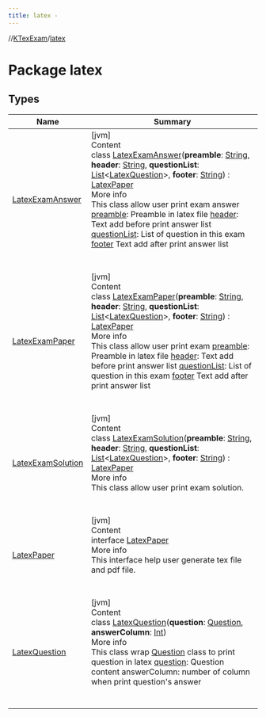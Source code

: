 ```yaml
---
title: latex -
---
```

//[KTexExam](../index.md)/[latex](index.md)



# Package latex  


## Types  
  
|  Name|  Summary| 
|---|---|
| <a name="latex/LatexExamAnswer///PointingToDeclaration/"></a>[LatexExamAnswer](-latex-exam-answer/index.md)| <a name="latex/LatexExamAnswer///PointingToDeclaration/"></a>[jvm]  <br>Content  <br>class [LatexExamAnswer](-latex-exam-answer/index.md)(**preamble**: [String](https://kotlinlang.org/api/latest/jvm/stdlib/kotlin/-string/index.html), **header**: [String](https://kotlinlang.org/api/latest/jvm/stdlib/kotlin/-string/index.html), **questionList**: [List](https://kotlinlang.org/api/latest/jvm/stdlib/kotlin.collections/-list/index.html)<[LatexQuestion](-latex-question/index.md)>, **footer**: [String](https://kotlinlang.org/api/latest/jvm/stdlib/kotlin/-string/index.html)) : [LatexPaper](-latex-paper/index.md)  <br>More info  <br>This class allow user print exam answer [preamble](-latex-exam-answer/preamble.md): Preamble in latex file [header](-latex-exam-answer/header.md): Text add before print answer list [questionList](-latex-exam-answer/question-list.md): List of question in this exam [footer](-latex-exam-answer/footer.md) Text add after print answer list  <br><br><br>
| <a name="latex/LatexExamPaper///PointingToDeclaration/"></a>[LatexExamPaper](-latex-exam-paper/index.md)| <a name="latex/LatexExamPaper///PointingToDeclaration/"></a>[jvm]  <br>Content  <br>class [LatexExamPaper](-latex-exam-paper/index.md)(**preamble**: [String](https://kotlinlang.org/api/latest/jvm/stdlib/kotlin/-string/index.html), **header**: [String](https://kotlinlang.org/api/latest/jvm/stdlib/kotlin/-string/index.html), **questionList**: [List](https://kotlinlang.org/api/latest/jvm/stdlib/kotlin.collections/-list/index.html)<[LatexQuestion](-latex-question/index.md)>, **footer**: [String](https://kotlinlang.org/api/latest/jvm/stdlib/kotlin/-string/index.html)) : [LatexPaper](-latex-paper/index.md)  <br>More info  <br>This class allow user print exam [preamble](-latex-exam-paper/preamble.md): Preamble in latex file [header](-latex-exam-paper/header.md): Text add before print answer list [questionList](-latex-exam-paper/question-list.md): List of question in this exam [footer](-latex-exam-paper/footer.md) Text add after print answer list  <br><br><br>
| <a name="latex/LatexExamSolution///PointingToDeclaration/"></a>[LatexExamSolution](-latex-exam-solution/index.md)| <a name="latex/LatexExamSolution///PointingToDeclaration/"></a>[jvm]  <br>Content  <br>class [LatexExamSolution](-latex-exam-solution/index.md)(**preamble**: [String](https://kotlinlang.org/api/latest/jvm/stdlib/kotlin/-string/index.html), **header**: [String](https://kotlinlang.org/api/latest/jvm/stdlib/kotlin/-string/index.html), **questionList**: [List](https://kotlinlang.org/api/latest/jvm/stdlib/kotlin.collections/-list/index.html)<[LatexQuestion](-latex-question/index.md)>, **footer**: [String](https://kotlinlang.org/api/latest/jvm/stdlib/kotlin/-string/index.html)) : [LatexPaper](-latex-paper/index.md)  <br>More info  <br>This class allow user print exam solution.  <br><br><br>
| <a name="latex/LatexPaper///PointingToDeclaration/"></a>[LatexPaper](-latex-paper/index.md)| <a name="latex/LatexPaper///PointingToDeclaration/"></a>[jvm]  <br>Content  <br>interface [LatexPaper](-latex-paper/index.md)  <br>More info  <br>This interface help user generate tex file and pdf file.  <br><br><br>
| <a name="latex/LatexQuestion///PointingToDeclaration/"></a>[LatexQuestion](-latex-question/index.md)| <a name="latex/LatexQuestion///PointingToDeclaration/"></a>[jvm]  <br>Content  <br>class [LatexQuestion](-latex-question/index.md)(**question**: [Question](../core/-question/index.md), **answerColumn**: [Int](https://kotlinlang.org/api/latest/jvm/stdlib/kotlin/-int/index.html))  <br>More info  <br>This class wrap [Question](../core/-question/index.md) class to print question in latex [question](-latex-question/question.md): Question content answerColumn: number of column when print question's answer  <br><br><br>

